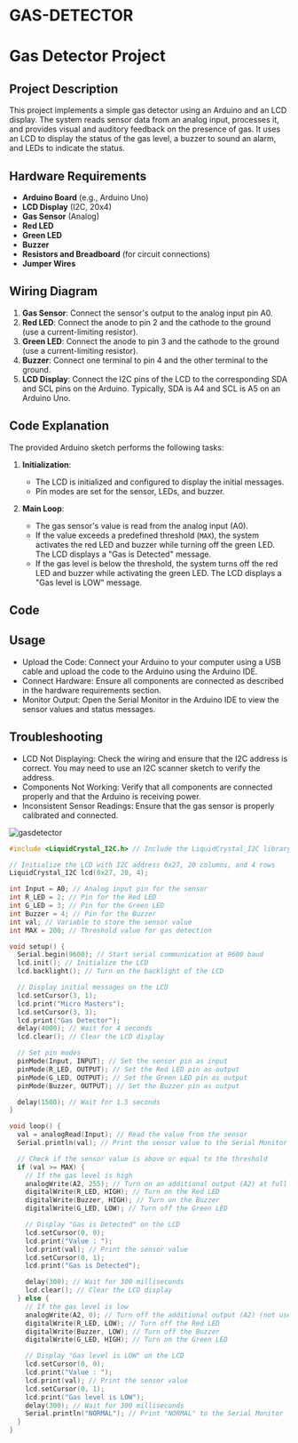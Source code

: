 # GAS-DETECTOR

# Gas Detector Project

## Project Description

This project implements a simple gas detector using an Arduino and an LCD display. The system reads sensor data from an analog input, processes it, and provides visual and auditory feedback on the presence of gas. It uses an LCD to display the status of the gas level, a buzzer to sound an alarm, and LEDs to indicate the status.

## Hardware Requirements

- **Arduino Board** (e.g., Arduino Uno)
- **LCD Display** (I2C, 20x4)
- **Gas Sensor** (Analog)
- **Red LED**
- **Green LED**
- **Buzzer**
- **Resistors and Breadboard** (for circuit connections)
- **Jumper Wires**

## Wiring Diagram

1. **Gas Sensor**: Connect the sensor's output to the analog input pin A0.
2. **Red LED**: Connect the anode to pin 2 and the cathode to the ground (use a current-limiting resistor).
3. **Green LED**: Connect the anode to pin 3 and the cathode to the ground (use a current-limiting resistor).
4. **Buzzer**: Connect one terminal to pin 4 and the other terminal to the ground.
5. **LCD Display**: Connect the I2C pins of the LCD to the corresponding SDA and SCL pins on the Arduino. Typically, SDA is A4 and SCL is A5 on an Arduino Uno.

## Code Explanation

The provided Arduino sketch performs the following tasks:

1. **Initialization**:
   - The LCD is initialized and configured to display the initial messages.
   - Pin modes are set for the sensor, LEDs, and buzzer.

2. **Main Loop**:
   - The gas sensor's value is read from the analog input (A0).
   - If the value exceeds a predefined threshold (`MAX`), the system activates the red LED and buzzer while turning off the green LED. The LCD displays a "Gas is Detected" message.
   - If the gas level is below the threshold, the system turns off the red LED and buzzer while activating the green LED. The LCD displays a "Gas level is LOW" message.

## Code
## Usage
   - Upload the Code: Connect your Arduino to your computer using a USB cable and upload the code to the Arduino using the Arduino IDE.
   - Connect Hardware: Ensure all components are connected as described in the hardware requirements section.
   - Monitor Output: Open the Serial Monitor in the Arduino IDE to view the sensor values and status messages.
## Troubleshooting
   - LCD Not Displaying: Check the wiring and ensure that the I2C address is correct. You may need to use an I2C scanner sketch to verify the address.
   - Components Not Working: Verify that all components are connected properly and that the Arduino is receiving power.
   - Inconsistent Sensor Readings: Ensure that the gas sensor is properly calibrated and connected.

![gasdetector](https://github.com/user-attachments/assets/7ab29187-b791-4b28-9fc5-e3c15d319285)

```cpp
#include <LiquidCrystal_I2C.h> // Include the LiquidCrystal_I2C library for I2C LCD control

// Initialize the LCD with I2C address 0x27, 20 columns, and 4 rows
LiquidCrystal_I2C lcd(0x27, 20, 4);

int Input = A0; // Analog input pin for the sensor
int R_LED = 2; // Pin for the Red LED
int G_LED = 3; // Pin for the Green LED
int Buzzer = 4; // Pin for the Buzzer
int val; // Variable to store the sensor value
int MAX = 200; // Threshold value for gas detection

void setup() {
  Serial.begin(9600); // Start serial communication at 9600 baud
  lcd.init(); // Initialize the LCD
  lcd.backlight(); // Turn on the backlight of the LCD

  // Display initial messages on the LCD
  lcd.setCursor(3, 1);
  lcd.print("Micro Masters");
  lcd.setCursor(3, 3);
  lcd.print("Gas Detector");
  delay(4000); // Wait for 4 seconds
  lcd.clear(); // Clear the LCD display

  // Set pin modes
  pinMode(Input, INPUT); // Set the sensor pin as input
  pinMode(R_LED, OUTPUT); // Set the Red LED pin as output
  pinMode(G_LED, OUTPUT); // Set the Green LED pin as output
  pinMode(Buzzer, OUTPUT); // Set the Buzzer pin as output

  delay(1500); // Wait for 1.5 seconds
}

void loop() {
  val = analogRead(Input); // Read the value from the sensor
  Serial.println(val); // Print the sensor value to the Serial Monitor

  // Check if the sensor value is above or equal to the threshold
  if (val >= MAX) {
    // If the gas level is high
    analogWrite(A2, 255); // Turn on an additional output (A2) at full brightness (not used in this example)
    digitalWrite(R_LED, HIGH); // Turn on the Red LED
    digitalWrite(Buzzer, HIGH); // Turn on the Buzzer
    digitalWrite(G_LED, LOW); // Turn off the Green LED

    // Display "Gas is Detected" on the LCD
    lcd.setCursor(0, 0);
    lcd.print("Value : ");
    lcd.print(val); // Print the sensor value
    lcd.setCursor(0, 1);
    lcd.print("Gas is Detected");

    delay(300); // Wait for 300 milliseconds
    lcd.clear(); // Clear the LCD display
  } else {
    // If the gas level is low
    analogWrite(A2, 0); // Turn off the additional output (A2) (not used in this example)
    digitalWrite(R_LED, LOW); // Turn off the Red LED
    digitalWrite(Buzzer, LOW); // Turn off the Buzzer
    digitalWrite(G_LED, HIGH); // Turn on the Green LED

    // Display "Gas level is LOW" on the LCD
    lcd.setCursor(0, 0);
    lcd.print("Value : ");
    lcd.print(val); // Print the sensor value
    lcd.setCursor(0, 1);
    lcd.print("Gas level is LOW");
    delay(300); // Wait for 300 milliseconds
    Serial.println("NORMAL"); // Print "NORMAL" to the Serial Monitor
  }
}

